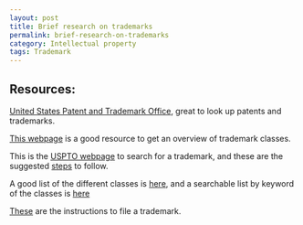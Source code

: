 ```yaml
---
layout: post
title: Brief research on trademarks
permalink: brief-research-on-trademarks
category: Intellectual property
tags: Trademark
---
```


## Resources:

[United States Patent and Trademark Office](https://www.uspto.gov/), great to look up patents and trademarks.

[This webpage](https://www.names4brands.com/trademark-class-search.php#google_vignette) is a good resource to get an overview of trademark classes. 

This is the [USPTO webpage](https://tmsearch.uspto.gov/bin/gate.exe?f=login&p_lang=english&p_d=trmk) to search for a trademark, and these are the suggested [steps](https://www.uspto.gov/learning-and-resources/support-centers/patent-and-trademark-resource-centers-ptrc/resources) to follow.

A good list of the different classes is [here](https://www.uspto.gov/trademarks/trademark-updates-and-announcements/nice-agreement-tenth-edition-general-remarks-class), and a searchable list by keyword of the classes is [here](https://idm-tmng.uspto.gov/id-master-list-public.html)

[These](https://www.uspto.gov/trademarks/apply/initial-application-forms) are the instructions to file a trademark.



